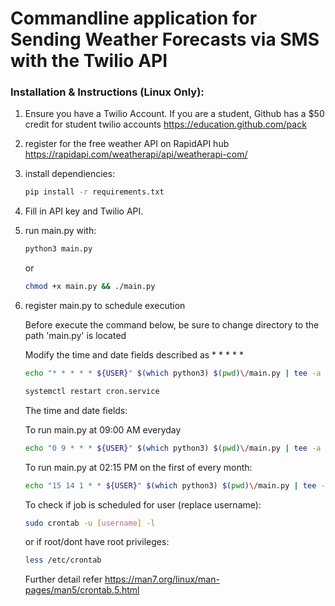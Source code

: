 # Commandline application for Sending Weather Forecasts via SMS with the Twilio API

### Installation & Instructions (Linux Only):

1.
   Ensure you have a Twilio Account. If you are a student, Github has a $50 credit for student twilio accounts
   https://education.github.com/pack

2.
   register for the free weather API on RapidAPI hub
   https://rapidapi.com/weatherapi/api/weatherapi-com/

3. install dependiencies:

   ```bash
   pip install -r requirements.txt
   ```

4. Fill in API key and Twilio API.

5. run main.py with:
   
   ```bash
   python3 main.py
   ```
   or
   ```bash
   chmod +x main.py && ./main.py
   ```

6. register main.py to schedule execution

   Before execute the command below, be sure to change directory to the path 'main.py' is located
    
   Modify the time and date fields described as * * * * *
    
   ```bash
   echo "* * * * * ${USER}" $(which python3) $(pwd)\/main.py | tee -a /etc/crontab
   
   systemctl restart cron.service
   ```
  
     The time and date fields:

     To run main.py at 09:00 AM everyday


     ```bash
     echo "0 9 * * * ${USER}" $(which python3) $(pwd)\/main.py | tee -a /etc/crontab
      ```


     To run main.py at 02:15 PM on the first of every month:

         
     ```bash
     echo "15 14 1 * * ${USER}" $(which python3) $(pwd)\/main.py | tee -a /etc/crontab
     ```

      To check if job is scheduled for user (replace username):
      
      ```bash
      sudo crontab -u [username] -l
      ```
      
      or if root/dont have root privileges:
         
      ```bash
      less /etc/crontab
      ```
 
      Further detail refer https://man7.org/linux/man-pages/man5/crontab.5.html
